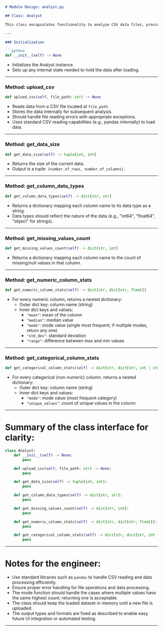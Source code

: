 ```markdown
# Module Design: analyst.py

## Class: Analyst

This class encapsulates functionality to analyze CSV data files, providing size, data types, missing values count, and summary statistics for numeric and categorical columns.

---

### Initialization

```python
def __init__(self) -> None
```

- Initializes the Analyst instance.
- Sets up any internal state needed to hold the data after loading.

---

### Method: upload_csv

```python
def upload_csv(self, file_path: str) -> None
```

- Reads data from a CSV file located at `file_path`.
- Stores the data internally for subsequent analysis.
- Should handle file reading errors with appropriate exceptions.
- Uses standard CSV reading capabilities (e.g., pandas internally) to load data.

---

### Method: get_data_size

```python
def get_data_size(self) -> tuple[int, int]
```

- Returns the size of the current data.
- Output is a tuple: `(number_of_rows, number_of_columns)`.

---

### Method: get_column_data_types

```python
def get_column_data_types(self) -> dict[str, str]
```

- Returns a dictionary mapping each column name to its data type as a string.
- Data types should reflect the nature of the data (e.g., "int64", "float64", "object" for strings).

---

### Method: get_missing_values_count

```python
def get_missing_values_count(self) -> dict[str, int]
```

- Returns a dictionary mapping each column name to the count of missing/null values in that column.

---

### Method: get_numeric_column_stats

```python
def get_numeric_column_stats(self) -> dict[str, dict[str, float]]
```

- For every numeric column, returns a nested dictionary:
  - Outer dict key: column name (string)
  - Inner dict keys and values:
    - `"mean"`: mean of the column
    - `"median"`: median value
    - `"mode"`: mode value (single most frequent; if multiple modes, return any one)
    - `"std_dev"`: standard deviation
    - `"range"`: difference between max and min values

---

### Method: get_categorical_column_stats

```python
def get_categorical_column_stats(self) -> dict[str, dict[str, int | str]]
```

- For every categorical (non-numeric) column, returns a nested dictionary:
  - Outer dict key: column name (string)
  - Inner dict keys and values:
    - `"mode"`: mode value (most frequent category)
    - `"unique_values"`: count of unique values in the column

---

# Summary of the class interface for clarity:

```python
class Analyst:
    def __init__(self) -> None:
        pass

    def upload_csv(self, file_path: str) -> None:
        pass

    def get_data_size(self) -> tuple[int, int]:
        pass

    def get_column_data_types(self) -> dict[str, str]:
        pass

    def get_missing_values_count(self) -> dict[str, int]:
        pass

    def get_numeric_column_stats(self) -> dict[str, dict[str, float]]:
        pass

    def get_categorical_column_stats(self) -> dict[str, dict[str, int | str]]:
        pass
```

---

# Notes for the engineer:

- Use standard libraries such as `pandas` to handle CSV reading and data processing efficiently.
- Ensure proper error handling for file operations and data processing.
- The mode function should handle the cases where multiple values have the same highest count; returning one is acceptable.
- The class should keep the loaded dataset in memory until a new file is uploaded.
- The output types and formats are fixed as described to enable easy future UI integration or automated testing.

---
```